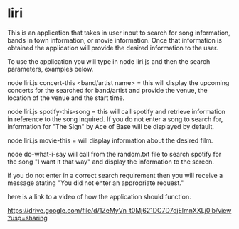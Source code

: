 # liri

This is an application that takes in user input to search for song information, bands in town information, or movie information.  Once that information is obtained the application will provide the desired information to the user.

To use the application you will type in node liri.js and then the search parameters, examples below.

node liri.js concert-this <band/artist name> = this will display the upcoming concerts for the searched for band/artist and provide the venue, the location of the venue and the start time.

node liri.js spotify-this-song <song title> = this will call spotify and retrieve information in reference to the song inquired.  If you do not enter a song to search for, information for "The Sign" by Ace of Base will be displayed by default.
  
node liri.js movie-this <movie title> = will display information about the desired film.
  
node do-what-i-say will call from the random.txt file to search spotify for the song "I want it that way" and display the information to the screen.

if you do not enter in a correct search requirement then you will receive a message atating "You did not enter an appropriate request."

here is a link to a video of how the application should function.

https://drive.google.com/file/d/1ZeMyVn_t0Mj621DC7D7djElmnXXLj0Ib/view?usp=sharing
